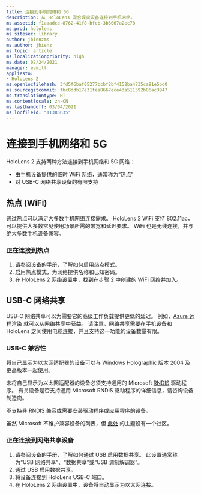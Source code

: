 ```yaml
---
title: 连接到手机网络和 5G
description: 从 HoloLens 混合现实设备连接到手机网络。
ms.assetid: f1aaadce-8762-41f8-bfeb-3b6067a2ec78
ms.prod: hololens
ms.sitesec: library
author: jbienzms
ms.author: jbienz
ms.topic: article
ms.localizationpriority: high
ms.date: 02/24/2021
manager: evmill
appliesto:
- HoloLens 2
ms.openlocfilehash: 3fd5f6baf05277bcbf2bf4152ba4735ca91e5bd0
ms.sourcegitcommit: fbc8ddb17e31fea8667ece43a511592b86ac3947
ms.translationtype: HT
ms.contentlocale: zh-CN
ms.lasthandoff: 03/04/2021
ms.locfileid: "11385635"
---
```

# <a name="connect-to-cellular-and-5g"></a>连接到手机网络和 5G

HoloLens 2 支持两种方法连接到手机网络和 5G 网络：

- 由手机设备提供的临时 WiFi 网络，通常称为“热点”
- 对 USB-C 网络共享设备的有限支持

## <a name="hotspot-wifi"></a>热点 (WiFi)

通过热点可以满足大多数手机网络连接需求。 HoloLens 2 WiFi 支持 802.11ac，可以提供大多数常见使用场景所需的带宽和延迟要求。 WiFi 也是无线连接，并与绝大多数手机设备兼容。

### <a name="connecting-to-a-hotspot"></a>正在连接到热点

1. 请参阅设备的手册，了解如何启用热点模式。
1. 启用热点模式，为网络提供名称和已知密码。
1. 在 HoloLens 2 网络设置中，找到在步骤 2 中创建的 WiFi 网络并加入。

## <a name="usb-c-tethering"></a>USB-C 网络共享

USB-C 网络共享可以为需要它的高级工作负载提供更低的延迟。 例如，[Azure 远程渲染](https://azure.microsoft.com/services/remote-rendering) 就可以从网络共享中获益。 请注意，网络共享需要在手机设备和 HoloLens 之间使用电缆连接，并且支持这一功能的设备数量有限。

### <a name="usb-c-compatibility"></a>USB-C 兼容性

将自己显示为以太网适配器的设备可以与 Windows Holographic 版本 2004 及更高版本一起使用。

未将自己显示为以太网适配器的设备必须支持通用的 Microsoft [RNDIS](https://docs.microsoft.com/windows-hardware/drivers/network/overview-of-remote-ndis--rndis-) 驱动程序。 有关设备是否支持通用 Microsoft RNDIS 驱动程序的详细信息，请咨询设备制造商。

不支持非 RNDIS 兼容或需要安装驱动程序或应用程序的设备。

虽然 Microsoft 不维护兼容设备的列表，但 [此处](https://aka.ms/HLCommunityCell) 的主题设有一个社区。

### <a name="connecting-to-a-tethered-device"></a>正在连接到网络共享设备

1. 请参阅设备的手册，了解如何通过 USB 启用数据共享。 此设置通常称为“USB 网络共享”、“数据共享”或“USB 调制解调器”。
1. 通过 USB 启用数据共享。
1. 将设备连接到 HoloLens USB-C 端口。
1. 在 HoloLens 2 网络设置中，设备将自动显示为以太网连接。
